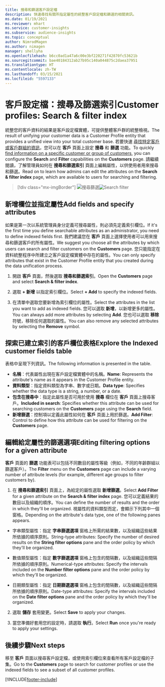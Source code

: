 ```yaml
---
title: 搜尋和篩選客戶設定檔
description: 快速尋找有關所指定屬性的統整客戶設定檔和篩選的相關資訊。
ms.date: 01/19/2021
ms.reviewer: mhart
ms.service: customer-insights
ms.subservice: audience-insights
ms.topic: conceptual
author: NimrodMagen
ms.author: nimagen
manager: shellyha
ms.openlocfilehash: b6cc0ad1a47a6c00e3bf220271f42870fc53621b
ms.sourcegitcommit: bae40184312ab27b95c140a044875c2daea37951
ms.translationtype: HT
ms.contentlocale: zh-TW
ms.lasthandoff: 03/15/2021
ms.locfileid: "5597133"
---
```

# <a name="customer-profiles-search--filter-index"></a><span data-ttu-id="77c01-103">客戶設定檔：搜尋及篩選索引</span><span class="sxs-lookup"><span data-stu-id="77c01-103">Customer profiles: Search & filter index</span></span>

<span data-ttu-id="77c01-104">統整您的客戶資料的結果是客戶設定檔實體，可提供整體客戶群的統整檢視。</span><span class="sxs-lookup"><span data-stu-id="77c01-104">The result of unifying your customer data is a Customer Profile entity that provides a unified view into your total customer base.</span></span> <span data-ttu-id="77c01-105">若要快速 [尋找特定客戶或客戶群組的資訊](customer-profiles.md)，您可以在 **客戶** 頁面上設定 **搜尋** 和 **篩選** 功能。</span><span class="sxs-lookup"><span data-stu-id="77c01-105">To quickly [find information on a specific customer or group of customers](customer-profiles.md), you can configure the **Search** and **Filter** capabilities on the **Customers** page.</span></span> <span data-ttu-id="77c01-106">請繼續閱讀，了解管理員如何在 **搜尋和篩選索引** 頁面上編輯屬性，以供使用者用來搜尋和篩選。</span><span class="sxs-lookup"><span data-stu-id="77c01-106">Read on to learn how admins can edit the attributes on the **Search & filter index** page, which are available to users for searching and filtering.</span></span>

> [!div class="mx-imgBorder"]
> <span data-ttu-id="77c01-107">![搜尋篩選](media/search-filter.png "搜尋篩選")</span><span class="sxs-lookup"><span data-stu-id="77c01-107">![Search filter](media/search-filter.png "Search filter")</span></span>

## <a name="add-fields-and-specify-attributes"></a><span data-ttu-id="77c01-108">新增欄位並指定屬性</span><span class="sxs-lookup"><span data-stu-id="77c01-108">Add fields and specify attributes</span></span>

<span data-ttu-id="77c01-109">如果是第一次以系統管理員身分定義可搜尋屬性，則必須先定義索引欄位。</span><span class="sxs-lookup"><span data-stu-id="77c01-109">If it's the first time you define searchable attributes as an administrator, you need to define indexed fields first.</span></span> <span data-ttu-id="77c01-110">我們建議您在 **客戶** 頁面上選擇使用者可以用來搜尋和篩選客戶的所有屬性。</span><span class="sxs-lookup"><span data-stu-id="77c01-110">We suggest you choose all the attributes by which users can search and filter customers on the **Customers** page.</span></span> <span data-ttu-id="77c01-111">您只能指定在資料統整程序中所建立之客戶設定檔實體中存在的屬性。</span><span class="sxs-lookup"><span data-stu-id="77c01-111">You can only specify attributes that exist in the Customer Profile entity that you created during the data unification process.</span></span>

1. <span data-ttu-id="77c01-112">開啟 **客戶** 頁面，然後選取 **搜尋和篩選索引**。</span><span class="sxs-lookup"><span data-stu-id="77c01-112">Open the **Customers** page and select **Search & filter index**.</span></span>

2. <span data-ttu-id="77c01-113">選取 **+ 新增** 以指定索引欄位。</span><span class="sxs-lookup"><span data-stu-id="77c01-113">Select **+ Add** to specify the indexed fields.</span></span>

3. <span data-ttu-id="77c01-114">在清單中選取您要新增為索引欄位的屬性。</span><span class="sxs-lookup"><span data-stu-id="77c01-114">Select the attributes in the list you want to add as indexed fields.</span></span> <span data-ttu-id="77c01-115">您可以選取 **新增**，以新增更多的屬性。</span><span class="sxs-lookup"><span data-stu-id="77c01-115">You can always add more attributes by selecting **Add**.</span></span> <span data-ttu-id="77c01-116">您也可以選取 **移除** 符號，移除任何選取的屬性。</span><span class="sxs-lookup"><span data-stu-id="77c01-116">You can also remove any selected attributes by selecting the **Remove** symbol.</span></span>

## <a name="explore-the-indexed-customer-fields-table"></a><span data-ttu-id="77c01-117">探索已建立索引的客戶欄位表格</span><span class="sxs-lookup"><span data-stu-id="77c01-117">Explore the Indexed customer fields table</span></span>

<span data-ttu-id="77c01-118">表格中呈現下列資訊。</span><span class="sxs-lookup"><span data-stu-id="77c01-118">The following information is presented in the table.</span></span>

- <span data-ttu-id="77c01-119">**名稱**：代表屬性出現在客戶設定檔實體中的名稱。</span><span class="sxs-lookup"><span data-stu-id="77c01-119">**Name**: Represents the attribute's name as it appears in the Customer Profile entity.</span></span>
- <span data-ttu-id="77c01-120">**資料類型**：指定資料類型為字串、數字或日期。</span><span class="sxs-lookup"><span data-stu-id="77c01-120">**Data type**: Specifies whether the data type is a string, a number, or a date.</span></span>
- <span data-ttu-id="77c01-121">**包含在搜尋中**：指定此屬性是否可用於使用 **搜尋** 欄位在 **客戶** 頁面上搜尋客戶。</span><span class="sxs-lookup"><span data-stu-id="77c01-121">**Included in search**: Specifies whether this attribute can be used for searching customers on the **Customers** page using the **Search** field.</span></span>
- <span data-ttu-id="77c01-122">**新增篩選**：控制項以定義此屬性如何在 **客戶** 頁面上用於篩選。</span><span class="sxs-lookup"><span data-stu-id="77c01-122">**Add Filter**: Control to define how this attribute can be used for filtering on the **Customers** page.</span></span>

## <a name="editing-filtering-options-for-a-given-attribute"></a><span data-ttu-id="77c01-123">編輯給定屬性的篩選選項</span><span class="sxs-lookup"><span data-stu-id="77c01-123">Editing filtering options for a given attribute</span></span>

<span data-ttu-id="77c01-124">**客戶** 頁面的 **篩選** 功能表可以包括不同數目的屬性等級（例如，不同的年齡群組以篩選客戶）。</span><span class="sxs-lookup"><span data-stu-id="77c01-124">The **Filter** menu on the **Customers** page can include a varying number of attribute levels (for example, different age groups to filter customers by).</span></span>

1. <span data-ttu-id="77c01-125">在 **搜尋和篩選索引** 頁面上，為給定的屬性選取 **新增篩選**。</span><span class="sxs-lookup"><span data-stu-id="77c01-125">Select **Add Filter** for a given attribute on the **Search & filter index** page.</span></span> <span data-ttu-id="77c01-126">您可以定義結果的數目以及組織的順序。</span><span class="sxs-lookup"><span data-stu-id="77c01-126">You can define the number of results and the order in which they'll be organized.</span></span> <span data-ttu-id="77c01-127">視屬性的資料類型而定，會顯示下列其中一個窗格。</span><span class="sxs-lookup"><span data-stu-id="77c01-127">Depending on the attribute's data type, one of the following panes appears.</span></span>

- <span data-ttu-id="77c01-128">字串類型屬性：指定 **字串篩選選項** 窗格上所需的結果數，以及組織這些結果所依據的順序原則。</span><span class="sxs-lookup"><span data-stu-id="77c01-128">String-type attributes: Specify the number of desired results on the **String filter options** pane and the order policy by which they'll be organized.</span></span>

- <span data-ttu-id="77c01-129">數值類型屬性：指定 **數字篩選選項** 窗格上包含的間隔數，以及組織這些間隔所依據的順序原則。</span><span class="sxs-lookup"><span data-stu-id="77c01-129">Numerical-type attributes: Specify the intervals included on the **Number filter options** pane and the order policy by which they'll be organized.</span></span>

- <span data-ttu-id="77c01-130">日期類型屬性：指定 **日期篩選選項** 窗格上包含的間隔數，以及組織這些間隔所依據的順序原則。</span><span class="sxs-lookup"><span data-stu-id="77c01-130">Date-type attributes:  Specify the intervals included on the **Date filter options** pane and the order policy by which they'll be organized.</span></span>

2. <span data-ttu-id="77c01-131">選取 **儲存** 套用變更。</span><span class="sxs-lookup"><span data-stu-id="77c01-131">Select **Save** to apply your changes.</span></span>

3. <span data-ttu-id="77c01-132">當您準備好套用您的設定時，請選取 **執行**。</span><span class="sxs-lookup"><span data-stu-id="77c01-132">Select **Run** once you're ready to apply your settings.</span></span>

## <a name="next-steps"></a><span data-ttu-id="77c01-133">後續步驟</span><span class="sxs-lookup"><span data-stu-id="77c01-133">Next steps</span></span>

<span data-ttu-id="77c01-134">移至 **客戶** 頁面以搜尋客戶設定檔，或使用索引欄位來查看所有客戶設定檔的子集。</span><span class="sxs-lookup"><span data-stu-id="77c01-134">Go to the **Customers** page to search for customer profiles or use the indexed fields to see a subset of all customer profiles.</span></span>


[!INCLUDE[footer-include](../includes/footer-banner.md)]